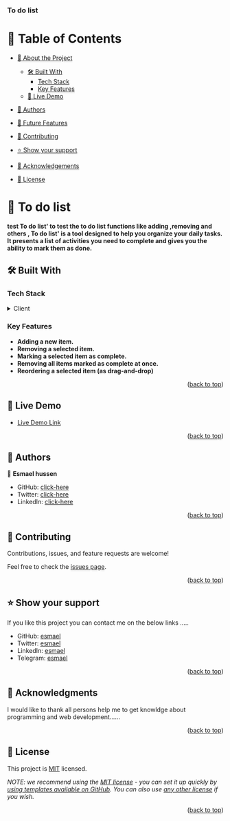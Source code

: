 <a name="readme-top"></a>

  <h3><b>To do list</b></h3>

</div>

# 📗 Table of Contents

- [📖 About the Project](#about-project)

  - [🛠 Built With](#built-with)
    - [Tech Stack](#tech-stack)
    - [Key Features](#key-features)
  - [🚀 Live Demo](#live-demo)

- [👥 Authors](#authors)
- [🔭 Future Features](#future-features)
- [🤝 Contributing](#contributing)
- [⭐️ Show your support](#support)
- [🙏 Acknowledgements](#acknowledgements)

- [📝 License](#license)

# 📖 To do list <a name="about-project"></a>

**test To do list' to test the to do list functions like adding ,removing and others , To do list' is a tool designed to help you organize your daily tasks. It presents a list of activities you need to complete and gives you the ability to mark them as done.**

## 🛠 Built With <a name="built-with"></a>

### Tech Stack <a name="tech-stack"></a>

<details>
  <summary>Client</summary>
  <ul>
    <li><a href="https://html.com/">HTML</a></li>
  </ul>
  <ul>
    <li><a href="https://developer.mozilla.org/en-US/docs/Learn/Getting_started_with_the_web/CSS_basics/">CSS</a></li>
  </ul>
  <ul>
    <li><a href="https://developer.mozilla.org/en-US/docs/Web/JavaScript/">JavaScript</a></li>
  </ul>
</details>

### Key Features <a name="key-features"></a>

- **Adding a new item.**
- **Removing a selected item.**
- **Marking a selected item as complete.**
- **Removing all items marked as complete at once.**
- **Reordering a selected item (as drag-and-drop)**

<p align="right">(<a href="#readme-top">back to top</a>)</p>

## 🚀 Live Demo <a name="live-demo"></a>

- [Live Demo Link](https://esmaelhussen.github.io/To-do-list/)

<p align="right">(<a href="#readme-top">back to top</a>)</p>

## 👥 Authors <a name="authors"></a>

👤 **Esmael hussen**

- GitHub: [click-here](https://github.com/esmaelhussen)
- Twitter: [click-here](www.twitter.com/esmaelhussenA)
- LinkedIn: [click-here](https://linkedin.com/in/esmaelhussen)

<p align="right">(<a href="#readme-top">back to top</a>)</p>

## 🤝 Contributing <a name="contributing"></a>

Contributions, issues, and feature requests are welcome!

Feel free to check the [issues page](../../issues/).

<p align="right">(<a href="#readme-top">back to top</a>)</p>

## ⭐️ Show your support <a name="support"></a>

If you like this project you can contact me on the below links .....

- GitHub: [esmael](https://github.com/esmaelhussen)
- Twitter: [esmael](www.twitter.com/esmaelhussenA)
- LinkedIn: [esmael](https://linkedin.com/in/esmaelhussen)
- Telegram: [esmael](https://t.me/@esmhsnabd)

<p align="right">(<a href="#readme-top">back to top</a>)</p>

## 🙏 Acknowledgments <a name="acknowledgements"></a>

I would like to thank all persons help me to get knowldge about programming and web development......

<p align="right">(<a href="#readme-top">back to top</a>)</p>

## 📝 License <a name="license"></a>

This project is [MIT](LICENSE.md) licensed.

_NOTE: we recommend using the [MIT license](LICENSE.md) - you can set it up quickly by [using templates available on GitHub](https://docs.github.com/en/communities/setting-up-your-project-for-healthy-contributions/adding-a-license-to-a-repository). You can also use [any other license](https://choosealicense.com/licenses/) if you wish._

<p align="right">(<a href="#readme-top">back to top</a>)</p>
